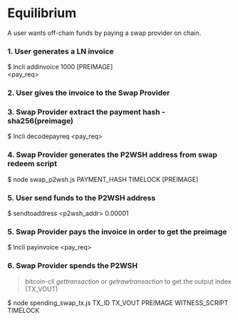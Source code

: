 # Equilibrium

A user wants off-chain funds by paying a swap provider on chain. 

### 1. User generates a LN invoice   
$ lncli addinvoice 1000 [PREIMAGE]  
<pay_req>

### 2. User gives the invoice to the Swap Provider

### 3. Swap Provider extract the payment hash - sha256(preimage)
$ lncli decodepayreq <pay_req>

### 4. Swap Provider generates the P2WSH address from swap redeem script
$ node swap_p2wsh.js PAYMENT_HASH  TIMELOCK  [PREIMAGE]

### 5. User send funds to the P2WSH address
$ sendtoaddress <p2wsh_addr> 0.00001

### 5. Swap Provider pays the invoice in order to get the preimage 
$ lncli payinvoice <pay_req>

### 6. Swap Provider spends the P2WSH
> bitcoin-cli _gettransaction_ or _getrawtransaction_ to get the output index (TX_VOUT)
   
$ node spending_swap_tx.js TX_ID  TX_VOUT  PREIMAGE  WITNESS_SCRIPT  TIMELOCK